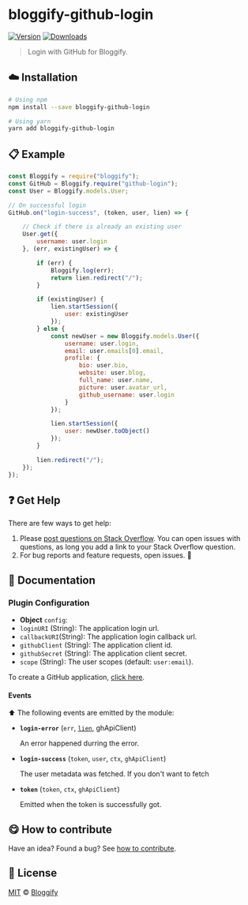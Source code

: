 <!-- Please do not edit this file. Edit the `blah` field in the `package.json` instead. If in doubt, open an issue. -->


















# bloggify-github-login

 [![Version](https://img.shields.io/npm/v/bloggify-github-login.svg)](https://www.npmjs.com/package/bloggify-github-login) [![Downloads](https://img.shields.io/npm/dt/bloggify-github-login.svg)](https://www.npmjs.com/package/bloggify-github-login)







> Login with GitHub for Bloggify.

















## :cloud: Installation

```sh
# Using npm
npm install --save bloggify-github-login

# Using yarn
yarn add bloggify-github-login
```













## :clipboard: Example



```js
const Bloggify = require("bloggify");
const GitHub = Bloggify.require("github-login");
const User = Bloggify.models.User;

// On successful login
GitHub.on("login-success", (token, user, lien) => {

    // Check if there is already an existing user
    User.get({
        username: user.login
    }, (err, existingUser) => {

        if (err) {
            Bloggify.log(err);
            return lien.redirect("/");
        }

        if (existingUser) {
            lien.startSession({
                user: existingUser
            });
        } else {
            const newUser = new Bloggify.models.User({
                username: user.login,
                email: user.emails[0].email,
                profile: {
                    bio: user.bio,
                    website: user.blog,
                    full_name: user.name,
                    picture: user.avatar_url,
                    github_username: user.login
                }
            });

            lien.startSession({
                user: newUser.toObject()
            });
        }

        lien.redirect("/");
    });
});
```











## :question: Get Help

There are few ways to get help:



 1. Please [post questions on Stack Overflow](https://stackoverflow.com/questions/ask). You can open issues with questions, as long you add a link to your Stack Overflow question.
 2. For bug reports and feature requests, open issues. :bug:





## :memo: Documentation


### Plugin Configuration

- **Object** `config`:
 - `loginURI` (String): The application login url.
 - `callbackURI`(String): The application login callback url.
 - `githubClient` (String): The application client id.
 - `githubSecret` (String): The application client secret.
 - `scope` (String): The user scopes (default: `user:email`).

 To create a GitHub application, [click here](https://github.com/settings/applications/new).

#### Events

:arrow_up: The following events are emitted by the module:

 - **`login-error`** (`err`, [`lien`](https://github.com/LienJS/Lien), ghApiClient)

   An error happened durring the error.

 - **`login-success`** (`token`, `user`, `ctx`, `ghApiClient`)

    The user metadata was fetched. If you don't want to fetch

 - **`token`** (`token`, `ctx`, `ghApiClient`)

    Emitted when the token is successfully got.














## :yum: How to contribute
Have an idea? Found a bug? See [how to contribute][contributing].
























## :scroll: License

[MIT][license] © [Bloggify][website]






[license]: /LICENSE
[website]: https://bloggify.org
[contributing]: /CONTRIBUTING.md
[docs]: /DOCUMENTATION.md
